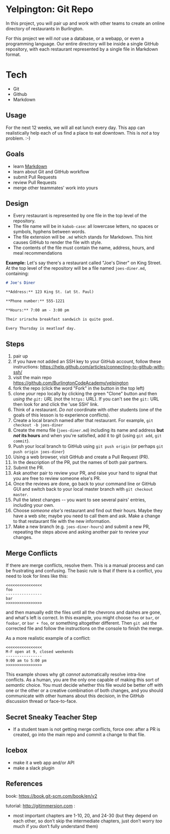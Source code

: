 # Yelpington: Git Repo

In this project, you will pair up and work with other teams to create an online directory of restaurants in Burlington.

For this project we will *not* use a database, or a webapp, or even a programming language. Our entire directory will be inside a single GitHub repository, with each restaurant represented by a single file in Markdown format.

# Tech

* Git
* Github
* Markdown

## Usage

For the next 12 weeks, we will all eat lunch every day. This app can realistically help each of us find a place to eat downtown. This is *not* a toy problem. :-)

## Goals

* learn [Markdown](https://www.gitbook.com/book/gitbookio/markdown/details)
* learn about Git and GitHub workflow
* submit Pull Requests
* review Pull Requests
* merge other teammates' work into yours

## Design

  * Every restaurant is represented by one file in the top level of the repository.
  * The file name will be in `kabob-case`: all lowercase letters, no spaces or symbols, hyphens between words.
  * The file extension will be `.md` which stands for Markdown. This hint causes GitHub to render the file with style.
  * The contents of the file must contain the name, address, hours, and meal recommendations

**Example:** Let's say there's a restaurant called "Joe's Diner" on King Street. At the top level of the repository will be a file named `joes-diner.md`, containing:

```markdown
# Joe's Diner

**Address:** 123 King St. (at St. Paul)

**Phone number:** 555-1221

**Hours:** 7:00 am - 3:00 pm

Their sriracha breakfast sandwich is quite good. 

Every Thursday is meatloaf day.
```

## Steps

1. pair up
2. If you have not added an SSH key to your GitHub account, follow these instructions: <https://help.github.com/articles/connecting-to-github-with-ssh/>
2. visit the main repo <https://github.com/BurlingtonCodeAcademy/yelpington>
2. fork the repo (click the word "Fork" in the button in the top left)
2. clone *your* repo locally by clicking the green "Clone" button and then *using the `git:` URL* (not the `https:` URL). If you can't see the `git:` URL then look for and click the 'use SSH' link.
3. Think of a restaurant. *Do not* coordinate with other students (one of the goals of this lesson is to experience conflicts).
4. Create a local branch named after that restaurant. For example, `git checkout -b joes-diner`
5. Create the menu file (`joes-diner.md`) including its name and address **but *not* its hours** and when you're satisfied, add it to git (using `git add`, `git commit`).
6. Push your local branch to GitHub using `git push origin` (or perhaps `git push origin joes-diner`)
7. Using a web browser, visit GitHub and create a Pull Request (PR).
8. In the description of the PR, put the names of both pair partners.
9. Submit the PR.
10. Ask another pair to review your PR, and raise your hand to signal that you are free to review someone else's PR.
11. Once the reviews are done, go back to your command line or GitHub GUI and switch back to your local master branch with `git checkout master`. 
12. Pull the latest changes -- you want to see several pairs' entries, including your own.  
13. Choose *someone else's* restaurant and find out their hours. Maybe they have a web site; maybe you need to call them and ask. Make a change to that restaurant file with the new information.
14. Make a new branch (e.g. `joes-diner-hours`) and submit a new PR, repeating the steps above and asking another pair to review your changes.

## Merge Conflicts

If there are merge conflicts, resolve them. This is a manual process and can be frustrating and confusing. The basic rule is that if there is a conflict, you need to look for lines like this:

```
<<<<<<<<<<<<<<<<
foo
----------------
bar
>>>>>>>>>>>>>>>>
```

and then manually edit the files until all the chevrons and dashes are gone, and what's left is correct. In this example, you might choose `foo` or `bar`, or `foobar`, or `bar + foo`, or something altogether different. Then `git add` the corrected file and follow the instructions on the console to finish the merge.

As a more realistic example of a conflict:

```
<<<<<<<<<<<<<<<<
M-F open at 9, closed weekends
----------------
9:00 am to 5:00 pm
>>>>>>>>>>>>>>>>
```

This example shows why git *cannot* automatically resolve intra-line conflicts. As a human, you are the only one capable of making this sort of *semantic* choice. You must decide whether this file would be better off with one or the other or a creative combination of both changes, and you should communicate with other humans about this decision, in the GitHub discussion thread or face-to-face.

## Secret Sneaky Teacher Step

* If a student team is not getting merge conflicts, force one: after a PR is created, go into the main repo and commit a change to that file.  

## Icebox

* make it a web app and/or API
* make a slack plugin

## References

book: https://book.git-scm.com/book/en/v2

tutorial: http://gitimmersion.com :
 
  * most important chapters are 1-10, 20, and 24-30 (but they depend on each other, so don’t skip the intermediate chapters, just don’t worry *too* much if you don’t fully understand them)

